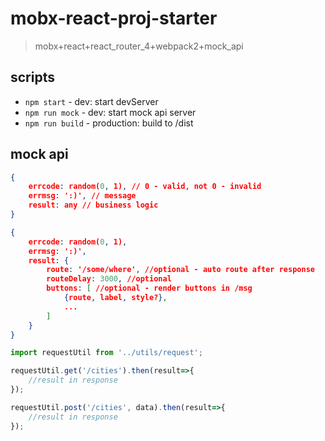 # mobx-react-proj-starter 

> mobx+react+react_router_4+webpack2+mock_api

## scripts

- `npm start` - dev: start devServer
- `npm run mock` - dev: start mock api server
- `npm run build` - production: build to /dist

## mock api

```json
{
    errcode: random(0, 1), // 0 - valid, not 0 - invalid 
    errmsg: ':)', // message
    result: any // business logic
}
```

```json
{
    errcode: random(0, 1),
    errmsg: ':)',
    result: {
        route: '/some/where', //optional - auto route after response
        routeDelay: 3000, //optional
        buttons: [ //optional - render buttons in /msg
            {route, label, style?},
            ...
        ]
    }
}
```

```javascript
import requestUtil from '../utils/request';

requestUtil.get('/cities').then(result=>{
    //result in response
});

requestUtil.post('/cities', data).then(result=>{
    //result in response
});
```